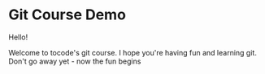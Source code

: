 # Git Course Demo

Hello!

Welcome to tocode's git course. I hope you're having fun and learning git.
Don't go away yet - now the fun begins